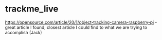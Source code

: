# trackme_live
https://opensource.com/article/20/1/object-tracking-camera-raspberry-pi - great article I found, closest article I could find to what we are trying to accomplish (Jack)
